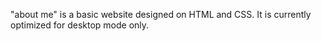 "about me" is a basic website designed on HTML and CSS. It is currently optimized for desktop mode only. 
